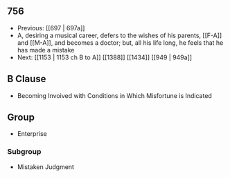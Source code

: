 ## 756
- Previous: [[697 | 697a]] 
- A, desiring a musical career, defers to the wishes of his parents, [[F-A]] and [[M-A]], and becomes a doctor; but, all his life long, he feels that he has made a mistake
- Next: [[1153 | 1153 ch B to A]] [[1388]] [[1434]] [[949 | 949a]] 

## B Clause
- Becoming Invoived with Conditions in Which Misfortune is Indicated

## Group
- Enterprise

### Subgroup
- Mistaken Judgment

